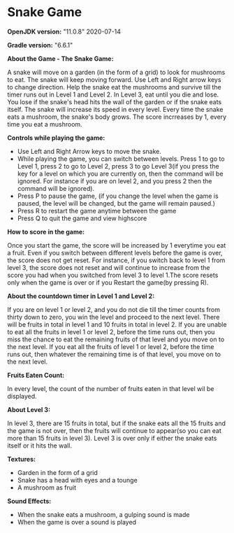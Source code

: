 # Snake Game

<b>OpenJDK version:</b> "11.0.8" 2020-07-14

<b>Gradle version:</b> "6.6.1"

<b>About the Game - The Snake Game:</b>

A snake will move on a garden (in the form of a grid) to look for mushrooms to eat. The snake will keep moving forward. Use Left and Right arrow keys to change direction. Help the snake eat the mushrooms and survive till the timer runs out in Level 1 and Level 2. In Level 3, eat until you die and lose. You lose if the snake's head hits the wall of the garden or if the snake eats itself. The snake will increase its speed in every level. Every time the snake eats a mushroom, the snake's body grows. The score incrreases by 1, every time you eat a mushroom.

<b>Controls while playing the game:</b>

- Use Left and Right Arrow keys to move the snake.
- While playing the game, you can switch between levels. Press 1 to go to Level 1, press 2 to go to Level 2, press 3 to go Level 3(if you press the key for a level on which you are currently on, then the command will be ignored. For instance if you are on level 2, and you press 2 then the command will be ignored).
- Press P to pause the game, (if you change the level when the game is paused, the level will be changed, but the game will remain paused.)
- Press R to restart the game anytime between the game
- Press Q to quit the game and view highscore

<b>How to score in the game:</b>

Once you start the game, the score will be increased by 1 everytime you eat a fruit. Even if you switch between different levels before the game is over, the score does not get reset. For instance, if you switch back to level 1 from level 3, the score does not reset and will continue to increase from the score you had when you switched from level 3 to level 1.The score resets only when the game is over or if you Restart the game(by pressing R).

<b>About the countdown timer in Level 1 and Level 2:</b>

If you are on level 1 or level 2, and you do not die till the timer counts from thirty down to zero, you win the level and proceed to the next level. There will be fruits in total in level 1 and 10 fruits in total in level 2. If you are unable to eat all the fruits in level 1 or level 2, before the time runs out, then you miss the chance to eat the remaining fruits of that level and you move on to the next level. If you eat all the fruits of level 1 or level 2, before the time runs out, then whatever the remaining time is of that level, you move on to the next level.

<b>Fruits Eaten Count:</b>

In every level, the count of the number of fruits eaten in that level wil be displayed.

<b>About Level 3: </b>

In level 3, there are 15 fruits in total, but if the snake eats all the 15 fruits and the game is not over, then the fruits will continue to appear(so you can eat more than 15 fruits in level 3). Level 3 is over only if either the snake eats itself or it hits the wall.

<b>Textures:</b>

- Garden in the form of a grid
- Snake has a head with eyes and a tounge
- A mushroom as fruit

<b>Sound Effects:</b>

- When the snake eats a mushroom, a gulping sound is made
- When the game is over a sound is played

